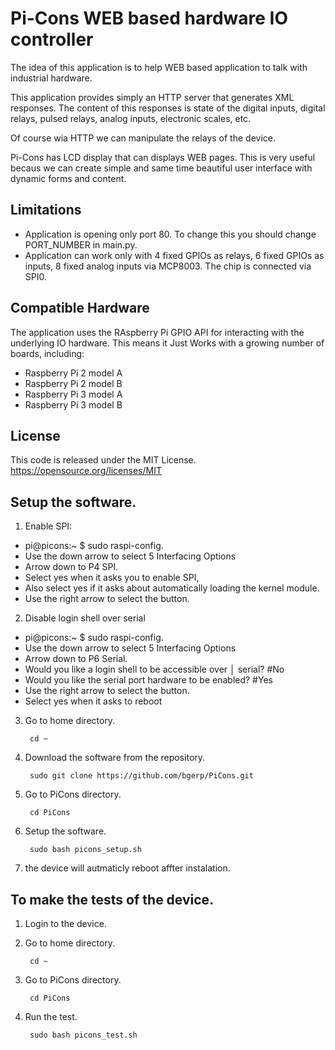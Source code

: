 # Pi-Cons WEB based hardware IO controller

The idea of this application is to help WEB based application to talk with industrial hardware.

This application provides simply an HTTP server that generates XML responses.
The content of this responses is state of the digital inputs, digital relays,
pulsed relays, analog inputs, electronic scales, etc.

Of course wia HTTP we can manipulate the relays of the device.

Pi-Cons has LCD display that can displays WEB pages.
This is very useful becaus we can create simple and same time
beautiful user interface with dynamic forms and content.

## Limitations

 - Application is opening only port 80. To change this you should change PORT_NUMBER in main.py.
 - Application can work only with 4 fixed GPIOs as relays, 6 fixed GPIOs as inputs,
 8 fixed analog inputs via MCP8003. The chip is connected via SPI0.

## Compatible Hardware

The application uses the RAspberry Pi GPIO API for interacting with the
underlying IO hardware. This means it Just Works with a growing number of
boards, including:

 - Raspberry Pi 2 model A
 - Raspberry Pi 2 model B
 - Raspberry Pi 3 model A
 - Raspberry Pi 3 model B

## License

This code is released under the MIT License.
https://opensource.org/licenses/MIT

## Setup the software.
1. Enable SPI:
 - pi@picons:~ $ sudo raspi-config.
 - Use the down arrow to select 5 Interfacing Options
 - Arrow down to P4 SPI.
 - Select yes when it asks you to enable SPI,
 - Also select yes if it asks about automatically loading the kernel module.
 - Use the right arrow to select the <Finish> button.
2. Disable login shell over serial
 - pi@picons:~ $ sudo raspi-config.
 - Use the down arrow to select 5 Interfacing Options
 - Arrow down to P6 Serial.
 - Would you like a login shell to be accessible over │ serial? #No
 - Would you like the serial port hardware to be enabled? #Yes
 - Use the right arrow to select the <Finish> button. 
 - Select yes when it asks to reboot  

3. Go to home directory.

        cd ~

4. Download the software from the repository.

        sudo git clone https://github.com/bgerp/PiCons.git

5. Go to PiCons directory.

        cd PiCons

6. Setup the software.

        sudo bash picons_setup.sh

7. the device will autmaticly reboot affter instalation.

## To make the tests of the device. 

1. Login to the device.

2. Go to home directory.

        cd ~

3. Go to PiCons directory.

        cd PiCons

4. Run the test.

        sudo bash picons_test.sh
